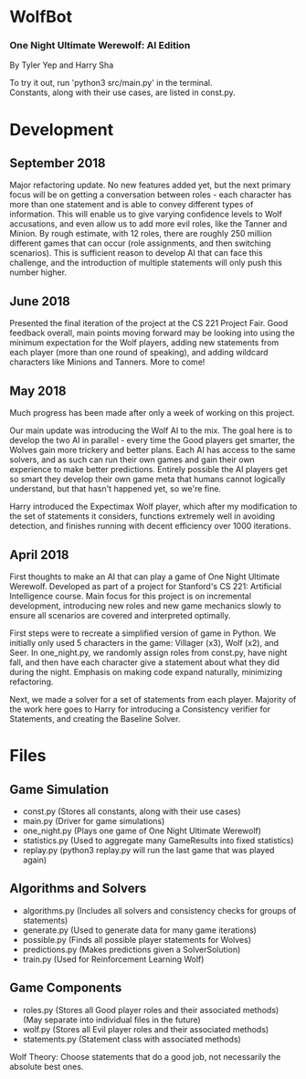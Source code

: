 # WolfBot
### One Night Ultimate Werewolf: AI Edition
By Tyler Yep and Harry Sha

To try it out, run 'python3 src/main.py' in the terminal.  
Constants, along with their use cases, are listed in const.py.

# Development
## September 2018
Major refactoring update. No new features added yet, but the next primary focus will be on
getting a conversation between roles - each character has more than one statement and is
able to convey different types of information. This will enable us to give varying confidence
levels to Wolf accusations, and even allow us to add more evil roles, like the Tanner and
Minion. By rough estimate, with 12 roles, there are roughly 250 million different games
that can occur (role assignments, and then switching scenarios). This is sufficient reason to
develop AI that can face this challenge, and the introduction of multiple statements will
only push this number higher.


## June 2018
Presented the final iteration of the project at the CS 221 Project Fair. Good feedback
overall, main points moving forward may be looking into using the minimum expectation
for the Wolf players, adding new statements from each player (more than one round of speaking),
and adding wildcard characters like Minions and Tanners. More to come!


## May 2018
Much progress has been made after only a week of working on this project.

Our main update was introducing the Wolf AI to the mix. The goal here is to develop
the two AI in parallel - every time the Good players get smarter, the Wolves gain
more trickery and better plans. Each AI has access to the same solvers, and as such
can run their own games and gain their own experience to make better predictions.
Entirely possible the AI players get so smart they develop their own game meta that
humans cannot logically understand, but that hasn't happened yet, so we're fine.

Harry introduced the Expectimax Wolf player, which after my modification to the
set of statements it considers, functions extremely well in avoiding detection, and
finishes running with decent efficiency over 1000 iterations.


## April 2018
First thoughts to make an AI that can play a game of One Night Ultimate Werewolf.
Developed as part of a project for Stanford's CS 221: Artificial Intelligence course.
Main focus for this project is on incremental development, introducing new roles and new
game mechanics slowly to ensure all scenarios are covered and interpreted optimally.

First steps were to recreate a simplified version of game in Python. We initially only
used 5 characters in the game: Villager (x3), Wolf (x2), and Seer. In one_night.py,
we randomly assign roles from const.py, have night fall, and then have each character
give a statement about what they did during the night. Emphasis on making code expand
naturally, minimizing refactoring.

Next, we made a solver for a set of statements from each player. Majority of
the work here goes to Harry for introducing a Consistency verifier for Statements,
and creating the Baseline Solver.


# Files
## Game Simulation
* const.py (Stores all constants, along with their use cases)  
* main.py (Driver for game simulations)  
* one_night.py (Plays one game of One Night Ultimate Werewolf)  
* statistics.py (Used to aggregate many GameResults into fixed statistics)  
* replay.py (python3 replay.py will run the last game that was played again)  

## Algorithms and Solvers
* algorithms.py (Includes all solvers and consistency checks for groups of statements)  
* generate.py (Used to generate data for many game iterations)  
* possible.py (Finds all possible player statements for Wolves)  
* predictions.py (Makes predictions given a SolverSolution)  
* train.py (Used for Reinforcement Learning Wolf)  

## Game Components
* roles.py (Stores all Good player roles and their associated methods)  
  (May separate into individual files in the future)  
* wolf.py (Stores all Evil player roles and their associated methods)  
* statements.py (Statement class with associated methods)  


Wolf Theory: Choose statements that do a good job, not necessarily the absolute best ones.
